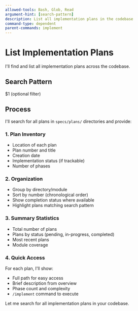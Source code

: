 ```yaml
---
allowed-tools: Bash, Glob, Read
argument-hint: [search-pattern]
description: List all implementation plans in the codebase
command-type: dependent
parent-commands: implement
---
```


# List Implementation Plans

I'll find and list all implementation plans across the codebase.

## Search Pattern
$1 (optional filter)

## Process

I'll search for all plans in `specs/plans/` directories and provide:

### 1. Plan Inventory
- Location of each plan
- Plan number and title
- Creation date
- Implementation status (if trackable)
- Number of phases

### 2. Organization
- Group by directory/module
- Sort by number (chronological order)
- Show completion status where available
- Highlight plans matching search pattern

### 3. Summary Statistics
- Total number of plans
- Plans by status (pending, in-progress, completed)
- Most recent plans
- Module coverage

### 4. Quick Access
For each plan, I'll show:
- Full path for easy access
- Brief description from overview
- Phase count and complexity
- `/implement` command to execute

Let me search for all implementation plans in your codebase.
